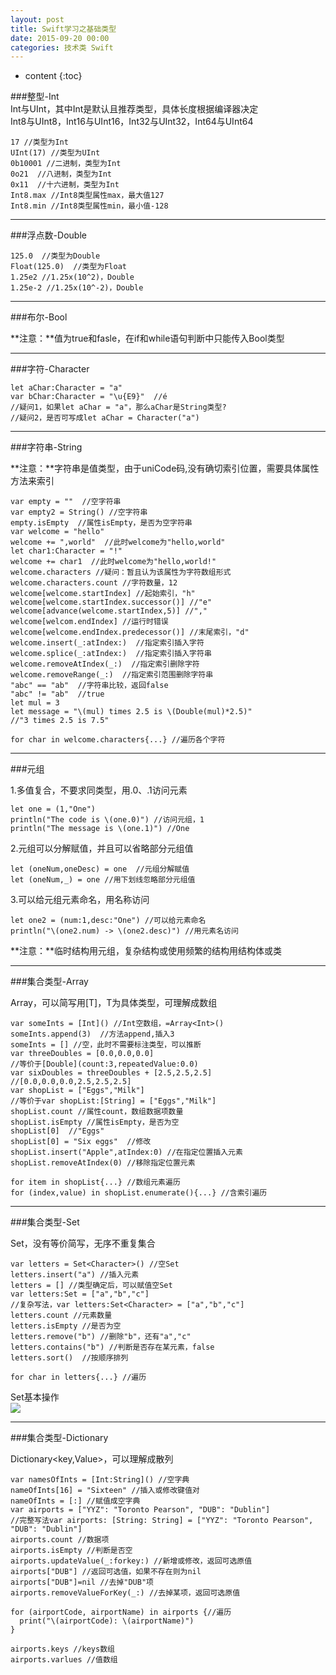 ```yaml
---
layout: post
title: Swift学习之基础类型
date: 2015-09-20 00:00
categories: 技术类 Swift
---
```


* content
{:toc}

###整型-Int  
Int与UInt，其中Int是默认且推荐类型，具体长度根据编译器决定  
Int8与UInt8，Int16与UInt16，Int32与UInt32，Int64与UInt64  
   
	17 //类型为Int  
	UInt(17) //类型为UInt  
	0b10001 //二进制，类型为Int  
	0o21  //八进制，类型为Int  
	0x11  //十六进制，类型为Int  
	Int8.max //Int8类型属性max，最大值127
	Int8.min //Int8类型属性min，最小值-128


----------

###浮点数-Double  
 
	125.0  //类型为Double  
	Float(125.0)  //类型为Float  
	1.25e2 //1.25x(10^2)，Double  
	1.25e-2 //1.25x(10^-2)，Double

----------

###布尔-Bool

**注意：**值为true和fasle，在if和while语句判断中只能传入Bool类型  

----------

###字符-Character

	let aChar:Character = "a"
	var bChar:Character = "\u{E9}"  //é
	//疑问1，如果let aChar = "a"，那么aChar是String类型?
	//疑问2，是否可写成let aChar = Character("a")

----------
    
###字符串-String  

**注意：**字符串是值类型，由于uniCode码,没有确切索引位置，需要具体属性方法来索引

	var empty = ""  //空字符串  
	var empty2 = String() //空字符串 
	empty.isEmpty  //属性isEmpty，是否为空字符串  
	var welcome = "hello"  
	welcome += ",world"  //此时welcome为"hello,world" 
	let char1:Character = "!"
	welcome += char1  //此时welcome为"hello,world!" 
	welcome.characters //疑问：暂且认为该属性为字符数组形式 
	welcome.characters.count //字符数量，12
	welcome[welcome.startIndex] //起始索引，"h"
	welcome[welcome.startIndex.successor()] //"e"
	welcome[advance(welcome.startIndex,5)] //","
	welcome[welcom.endIndex] //运行时错误
	welcome[welcome.endIndex.predecessor()] //末尾索引，"d"
	welcome.insert(_:atIndex:)  //指定索引插入字符  
	welcome.splice(_:atIndex:)  //指定索引插入字符串  
	welcome.removeAtIndex(_:)  //指定索引删除字符
	welcome.removeRange(_:)  //指定索引范围删除字符串
	"abc" == "ab"  //字符串比较，返回false
	"abc" != "ab"  //true
	let mul = 3
	let message = "\(mul) times 2.5 is \(Double(mul)*2.5)"
	//"3 times 2.5 is 7.5"

	for char in welcome.characters{...} //遍历各个字符
	
----------

###元组  

1.多值复合，不要求同类型，用.0、.1访问元素    

	let one = (1,"One") 
	println("The code is \(one.0)") //访问元组，1
	println("The message is \(one.1)") //One

2.元组可以分解赋值，并且可以省略部分元组值  

	let (oneNum,oneDesc) = one  //元组分解赋值
	let (oneNum,_) = one //用下划线忽略部分元组值

3.可以给元组元素命名，用名称访问  

	let one2 = (num:1,desc:"One") //可以给元素命名
	println("\(one2.num) -> \(one2.desc)") //用元素名访问

**注意：**临时结构用元组，复杂结构或使用频繁的结构用结构体或类  

----------

###集合类型-Array

Array<T>，可以简写用[T]，T为具体类型，可理解成数组

	var someInts = [Int]() //Int空数组，=Array<Int>()  
	someInts.append(3)  //方法append,插入3  
	someInts = [] //空，此时不需要标注类型，可以推断  
	var threeDoubles = [0.0,0.0,0.0]  
	//等价于[Double](count:3,repeatedValue:0.0)
	var sixDoubles = threeDoubles + [2.5,2.5,2.5]
	//[0.0,0.0,0.0,2.5,2.5,2.5]
	var shopList = ["Eggs","Milk"]
	//等价于var shopList:[String] = ["Eggs","Milk"]
	shopList.count //属性count，数组数据项数量
	shopList.isEmpty //属性isEmpty，是否为空
	shopList[0]  //"Eggs"
	shopList[0] = "Six eggs"  //修改
	shopList.insert("Apple",atIndex:0) //在指定位置插入元素
	shopList.removeAtIndex(0) //移除指定位置元素

	for item in shopList{...} //数组元素遍历
	for (index,value) in shopList.enumerate(){...} //含索引遍历

----------

###集合类型-Set

Set<T>，没有等价简写，无序不重复集合

	var letters = Set<Character>() //空Set
	letters.insert("a") //插入元素
	letters = [] //类型确定后，可以赋值空Set
	var letters:Set = ["a","b","c"]
	//复杂写法，var letters:Set<Character> = ["a","b","c"]
	letters.count //元素数量
	letters.isEmpty //是否为空
	letters.remove("b") //删除"b"，还有"a","c"
	letters.contains("b") //判断是否存在某元素，false
	letters.sort()  //按顺序排列

	for char in letters{...} //遍历

Set基本操作  
![](https://github.com/HarmonyHu/harmonyhu.github.io/raw/master/_posts/images/SetOperate.jpg)  


----------

###集合类型-Dictionary  

Dictionary<key,Value>，可以理解成散列

	var namesOfInts = [Int:String]() //空字典  
	nameOfInts[16] = "Sixteen" //插入或修改键值对  
	nameOfInts = [:] //赋值成空字典  
	var airports = ["YYZ": "Toronto Pearson", "DUB": "Dublin"]  
	//完整写法var airports: [String: String] = ["YYZ": "Toronto Pearson", "DUB": "Dublin"]  
	airports.count //数据项  
	airports.isEmpty //判断是否空
	airports.updateValue(_:forkey:) //新增或修改，返回可选原值  
	airports["DUB"] //返回可选值，如果不存在则为nil  
	airports["DUB"]=nil //去掉"DUB"项  
	airports.removeValueForKey(_:) //去掉某项，返回可选原值  
	
	for (airportCode, airportName) in airports {//遍历
	  print("\(airportCode): \(airportName)")
	}

	airports.keys //keys数组  
	airports.varlues //值数组  

